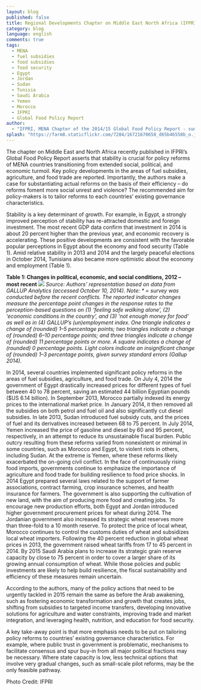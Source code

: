 ```yaml
---
layout: blog
published: false
title: Regional Developments Chapter on Middle East North Africa (IFPRI Global Food Policy Report)
category: blog
language: english
comments: true
tags: 
  - MENA
  - fuel subsidies
  - food subsidies
  - food security
  - Egypt
  - Jordan
  - Sudan
  - Tunisia
  - Saudi Arabia
  - Yemen
  - Morocco
  - IFPRI
  - Global Food Policy Report
author: 
  - "IFPRI, MENA Chapter of the 2014/15 Global Food Policy Report - summarized by Jacopo Bordignon"
splash: "https://farm8.staticflickr.com/7284/16721670658_d65b46558b_o.jpg"
---
```


The chapter on Middle East and North Africa recently published in IFPRI’s Global Food Policy Report asserts that stability is crucial for policy reforms of MENA countries transitioning from extended social, political, and economic turmoil. Key policy developments in the areas of fuel subsidies, agriculture, and food trade are reported. Importantly, the authors make a case for substantiating actual reforms on the basis of their efficiency – do reforms foment more social unrest and violence? The recommended aim for policy-makers is to tailor reforms to each countries’ existing governance characteristics. 

Stability is a key determinant of growth. For example, in Egypt, a strongly improved perception of stability has re-attracted domestic and foreign investment. The most recent GDP data confirm that investment in 2014 is about 20 percent higher than the previous year, and economic recovery is accelerating. These positive developments are consistent with the favorable popular perceptions in Egypt about the economy and food security (Table 1). Amid relative stability in 2013 and 2014 and the largely peaceful elections in October 2014, Tunisians also became more optimistic about the economy and employment (Table 1).

**Table 1: Changes in political, economic, and social conditions, 2012 – most recent**
![](https://farm8.staticflickr.com/7586/16721731098_5bd078c71f.jpg)
_Source: Authors’ representation based on data from GALLUP Analytics (accessed October 10, 2014).
Note: * = survey was conducted before the recent conflicts. The reported indicator changes measure the percentage point changes in the response rates to the perception-based questions on (1) ‘feeling safe walking alone’, (2) ‘economic conditions in the country’, and (3) ‘not enough money for food’ as well as in (4) GALLUP’s (un)employment index. One triangle indicates a change of (rounded) 1–5 percentage points; two triangles indicate a change of (rounded) 6–10 percentage points; and three triangles indicate a change of (rounded) 11 percentage points or more. A square indicates a change of (rounded) 0 percentage points. Light colors indicate an insignificant change of (rounded) 1–3 percentage points, given survey standard errors (Gallup 2014)._



In 2014, several countries implemented significant policy reforms in the areas of fuel subsidies, agriculture, and food trade. On July 4, 2014 the government of Egypt drastically increased prices for different types of fuel between 40 to 78 percent, saving an estimated 44 billion Egyptian pounds ($US 6.14 billion). In September 2013, Morocco partially indexed its energy prices to the international market price. In January 2014, it then removed all the subsidies on both petrol and fuel oil and also significantly cut diesel subsidies. In late 2013, Sudan introduced fuel subsidy cuts, and the prices of fuel and its derivatives increased between 68 to 75 percent. In July 2014, Yemen increased the price of gasoline and diesel by 60 and 95 percent, respectively, in an attempt to reduce its unsustainable fiscal burden. Public outcry resulting from these reforms varied from nonexistent or minimal in some countries, such as Morocco and Egypt, to violent riots in others, including Sudan. At the extreme is Yemen, where these reforms likely exacerbated the on-going civil conflict. In the face of continuously rising food imports, governments continue to emphasize the importance of agriculture and food trade for building resilience to food price shocks. In 2014 Egypt prepared several laws related to the support of farmer associations, contract farming, crop insurance schemes, and health insurance for farmers. The government is also supporting the cultivation of new land, with the aim of producing more food and creating jobs. To encourage new production efforts, both Egypt and Jordan introduced higher government procurement prices for wheat during 2014. The Jordanian government also increased its strategic wheat reserves more than three-fold to a 10 month reserve. To protect the price of local wheat, Morocco continues to control the customs duties of wheat and subsidizes local wheat importers. Following the 40 percent reduction in global wheat prices in 2013, the government raised wheat tariffs from 17 to 45 percent in 2014. By 2015 Saudi Arabia plans to increase its strategic grain reserve capacity by close to 75 percent in order to cover a larger share of its growing annual consumption of wheat. While those policies and public investments are likely to help build resilience, the fiscal sustainability and efficiency of these measures remain uncertain. 

According to the authors, many of the policy actions that need to be urgently tackled in 2015 remain the same as before the Arab awakening, such as fostering economic transformation and growth that creates jobs, shifting from subsidies to targeted income transfers, developing innovative solutions for agriculture and water constraints, improving trade and market integration, and leveraging health, nutrition, and education for food security. 

A key take-away point is that more emphasis needs to be put on tailoring policy reforms to countries’ existing governance characteristics. For example, where public trust in government is problematic, mechanisms to facilitate consensus and spur buy-in from all major political fractions may be necessary. Where state capacity is low, less technical options that involve very gradual changes, such as small-scale pilot reforms, may be the only feasible pathway. 

Photo Credit: IFPRI